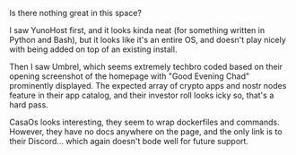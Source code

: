 
Is there nothing great in this space?

I saw YunoHost first, and it looks kinda neat (for something written in Python and Bash), but it looks like it's an entire OS, and doesn't play nicely with being added on top of an existing install.

Then I saw Umbrel, which seems extremely techbro coded based on their opening screenshot of the homepage with "Good Evening Chad" prominently displayed. The expected array of crypto apps and nostr nodes feature in their app catalog, and their investor roll looks icky so, that's a hard pass.

CasaOs looks interesting, they seem to wrap dockerfiles and commands. However, they have no docs anywhere on the page, and the only link is to their Discord... which again doesn't bode well for future support.